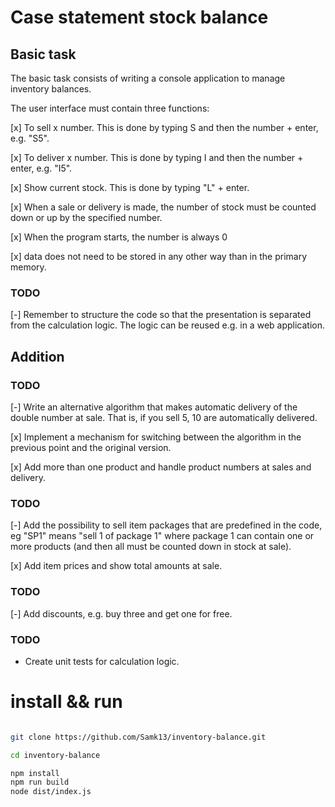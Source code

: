# Case statement stock balance

## Basic task

The basic task consists of writing a console application to manage inventory balances.

The user interface must contain three functions:

[x] To sell x number. This is done by typing S and then the number + enter, e.g. "S5".

[x] To deliver x number. This is done by typing I and then the number + enter, e.g. "I5".

[x] Show current stock. This is done by typing "L" + enter.

[x] When a sale or delivery is made, the number of stock must be counted down or up by the specified number.

[x] When the program starts, the number is always 0

[x] data does not need to be stored in any other way than in the primary memory.

### TODO

[-] Remember to structure the code so that the presentation is separated from the calculation logic. The logic can be reused e.g. in a web application.

## Addition

### TODO

[-] Write an alternative algorithm that makes automatic delivery of the double number at sale. That is, if you sell 5, 10 are automatically delivered.

[x] Implement a mechanism for switching between the algorithm in the previous point and the original version.

[x] Add more than one product and handle product numbers at sales and delivery.

### TODO

[-] Add the possibility to sell item packages that are predefined in the code, eg "SP1" means "sell 1 of package 1" where package 1 can contain one or more products (and then all must be counted down in stock at sale).

[x] Add item prices and show total amounts at sale.

### TODO

[-] Add discounts, e.g. buy three and get one for free.

### TODO

- Create unit tests for calculation logic.

# install && run

```zsh

git clone https://github.com/Samk13/inventory-balance.git

cd inventory-balance

npm install
npm run build
node dist/index.js

```
